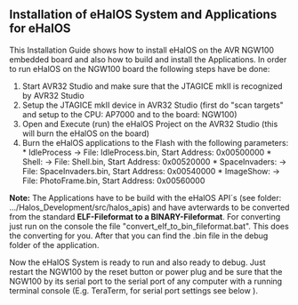 ## Installation of eHalOS System and Applications for eHalOS ##

This Installation Guide shows how to install eHalOS on the AVR NGW100 embedded board and also how to build and install the Applications. In order to run eHalOS on the NGW100 board the following steps have be done:

  1. Start AVR32 Studio and make sure that the JTAGICE mkII is recognized by AVR32 Studio
  1. Setup the JTAGICE mkII device in AVR32 Studio (first do "scan targets" and setup to the CPU: AP7000 and to the board: NGW100)
  1. Open and Execute (run) the eHalOS Project on the AVR32 Studio (this will burn the eHalOS on the board)
  1. Burn the eHalOS applications to the Flash with the following parameters:
    * IdleProcess -> File: IdleProcess.bin, Start Address: 0x00500000
    * Shell: -> File: Shell.bin, Start Address: 0x00520000
    * SpaceInvaders: -> File: SpaceInvaders.bin, Start Address: 0x00540000
    * ImageShow: -> File: PhotoFrame.bin, Start Address: 0x00560000

**Note:** The Applications have to be build with the eHalOS API´s (see folder: .../Halos\_Development/src/halos\_apis) and have avterwards to be converted from the standard **ELF-Fileformat to a BINARY-Fileformat**. For converting just run on the console the file "convert\_elf\_to\_bin\_fileformat.bat". This does the converting for you. After that you can find the .bin file in the debug folder of the application.

Now the eHalOS System is ready to run and also ready to debug. Just restart the NGW100 by the reset button or power plug and be sure that the NGW100 by its serial port to the serial port of any computer with a running terminal console (E.g. TeraTerm, for serial port settings see below ).